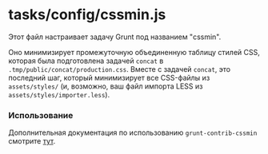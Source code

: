# tasks/config/cssmin.js

Этот файл настраивает задачу Grunt под названием "cssmin".

Оно минимизирует промежуточную объединенную таблицу стилей CSS, которая была подготовлена задачей `concat` в `.tmp/public/concat/production.css`. Вместе с задачей `concat`, это последний шаг, который минимизирует все CSS-файлы из `assets/styles/` (и, возможно, ваш файл импорта LESS из `assets/styles/importer.less`).

### Использование

Дополнительная документация по использованию `grunt-contrib-cssmin` смотрите [тут](https://npmjs.com/package/grunt-contrib-cssmin).


<docmeta name="displayName" value="cssmin.js">
